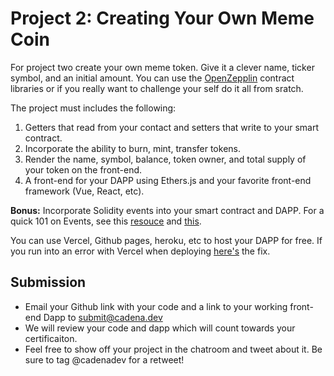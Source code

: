 # Project 2: Creating Your Own Meme Coin 

For project two create your own meme token. Give it a clever name, ticker symbol, and an initial amount. You can use the [OpenZepplin](https://docs.openzeppelin.com/contracts/4.x/) contract libraries or if you really want to challenge your self do it all from sratch.

 The project must includes the following:

1. Getters that read from your contact and setters that write to your smart contract.
2. Incorporate the ability to burn, mint, transfer tokens.
3. Render the name, symbol, balance, token owner, and total supply of your token on the front-end.
4. A front-end for your DAPP using Ethers.js and your favorite front-end framework (Vue, React, etc). 

**Bonus:** Incorporate Solidity events into your smart contract and DAPP. For a quick 101 on Events, see this [resouce](https://blog.chain.link/events-and-logging-in-solidity/) and [this](https://solidity-by-example.org/events/).

You can use Vercel, Github pages, heroku, etc to host your DAPP for free. If you run into an error with Vercel when deploying [here's](https://dev.to/rabihcigar/treating-warnings-as-errors-because-process-env-ci-true-22i4) the fix.

## Submission

* Email your Github link with your code and a link to your working front-end Dapp to [submit@cadena.dev]()  
* We will review your code and dapp which will count towards your certificaiton. 
* Feel free to show off your project in the chatroom and tweet about it. Be sure to tag @cadenadev for a retweet!
